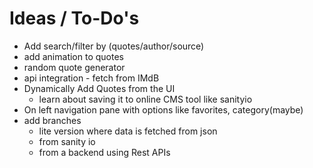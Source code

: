 # Ideas / To-Do's
- Add search/filter by (quotes/author/source)
- add animation to quotes
- random quote generator
- api integration - fetch from IMdB
- Dynamically Add Quotes from the UI
    - learn about saving it to online CMS tool like sanityio
- On left navigation pane with options like favorites, category(maybe)
- add branches
    - lite version where data is fetched from json
    - from sanity io
    - from a backend using Rest APIs